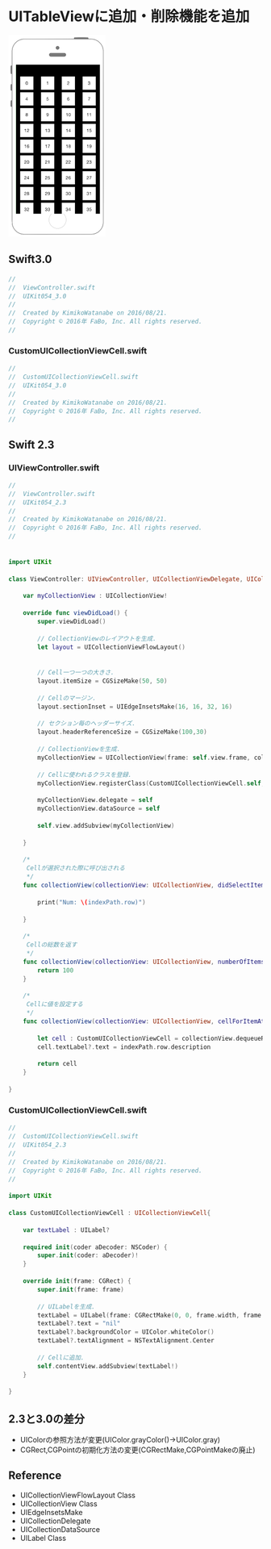 # UITableViewに追加・削除機能を追加

![Preview uikit054](img/uikit054.png)

## Swift3.0
```swift
//
//  ViewController.swift
//  UIKit054_3.0
//
//  Created by KimikoWatanabe on 2016/08/21.
//  Copyright © 2016年 FaBo, Inc. All rights reserved.
//
```
### CustomUICollectionViewCell.swift
```swift
//
//  CustomUICollectionViewCell.swift
//  UIKit054_3.0
//
//  Created by KimikoWatanabe on 2016/08/21.
//  Copyright © 2016年 FaBo, Inc. All rights reserved.
//
```

## Swift 2.3
### UIViewController.swift
```swift
//
//  ViewController.swift
//  UIKit054_2.3
//
//  Created by KimikoWatanabe on 2016/08/21.
//  Copyright © 2016年 FaBo, Inc. All rights reserved.
//


import UIKit

class ViewController: UIViewController, UICollectionViewDelegate, UICollectionViewDataSource {

    var myCollectionView : UICollectionView!

    override func viewDidLoad() {
        super.viewDidLoad()

        // CollectionViewのレイアウトを生成.
        let layout = UICollectionViewFlowLayout()


        // Cell一つ一つの大きさ.
        layout.itemSize = CGSizeMake(50, 50)

        // Cellのマージン.
        layout.sectionInset = UIEdgeInsetsMake(16, 16, 32, 16)

        // セクション毎のヘッダーサイズ.
        layout.headerReferenceSize = CGSizeMake(100,30)

        // CollectionViewを生成.
        myCollectionView = UICollectionView(frame: self.view.frame, collectionViewLayout: layout)

        // Cellに使われるクラスを登録.
        myCollectionView.registerClass(CustomUICollectionViewCell.self, forCellWithReuseIdentifier: "MyCell")

        myCollectionView.delegate = self
        myCollectionView.dataSource = self

        self.view.addSubview(myCollectionView)

    }

    /*
     Cellが選択された際に呼び出される
     */
    func collectionView(collectionView: UICollectionView, didSelectItemAtIndexPath indexPath: NSIndexPath) {

        print("Num: \(indexPath.row)")

    }

    /*
     Cellの総数を返す
     */
    func collectionView(collectionView: UICollectionView, numberOfItemsInSection section: Int) -> Int {
        return 100
    }

    /*
     Cellに値を設定する
     */
    func collectionView(collectionView: UICollectionView, cellForItemAtIndexPath indexPath: NSIndexPath) -> UICollectionViewCell {

        let cell : CustomUICollectionViewCell = collectionView.dequeueReusableCellWithReuseIdentifier("MyCell", forIndexPath: indexPath) as! CustomUICollectionViewCell
        cell.textLabel?.text = indexPath.row.description

        return cell
    }

}

```
### CustomUICollectionViewCell.swift
```swift
//
//  CustomUICollectionViewCell.swift
//  UIKit054_2.3
//
//  Created by KimikoWatanabe on 2016/08/21.
//  Copyright © 2016年 FaBo, Inc. All rights reserved.
//

import UIKit

class CustomUICollectionViewCell : UICollectionViewCell{

    var textLabel : UILabel?

    required init(coder aDecoder: NSCoder) {
        super.init(coder: aDecoder)!
    }

    override init(frame: CGRect) {
        super.init(frame: frame)

        // UILabelを生成.
        textLabel = UILabel(frame: CGRectMake(0, 0, frame.width, frame.height))
        textLabel?.text = "nil"
        textLabel?.backgroundColor = UIColor.whiteColor()
        textLabel?.textAlignment = NSTextAlignment.Center

        // Cellに追加.
        self.contentView.addSubview(textLabel!)
    }

}
```

## 2.3と3.0の差分
* UIColorの参照方法が変更(UIColor.grayColor()->UIColor.gray)
* CGRect,CGPointの初期化方法の変更(CGRectMake,CGPointMakeの廃止)

## Reference
* UICollectionViewFlowLayout Class
* UICollectionView Class
* UIEdgeInsetsMake
* UICollectionDelegate
* UICollectionDataSource
* UILabel Class

